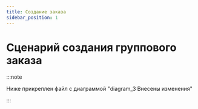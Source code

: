 ```yaml
---
title: Создание заказа
sidebar_position: 1
---
```

# Сценарий создания группового заказа
:::note

Ниже прикреплен файл с диаграммой "diagram_3 Внесены изменения"

:::